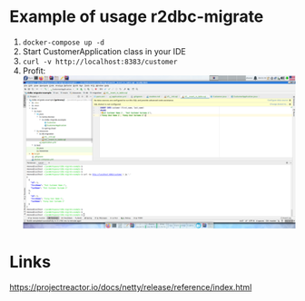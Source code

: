 # Example of usage r2dbc-migrate

1. `docker-compose up -d`
2. Start CustomerApplication class in your IDE
3. `curl -v http://localhost:8383/customer`
4. Profit:
![Curl output](./.markdown/example.png)

# Links
https://projectreactor.io/docs/netty/release/reference/index.html
